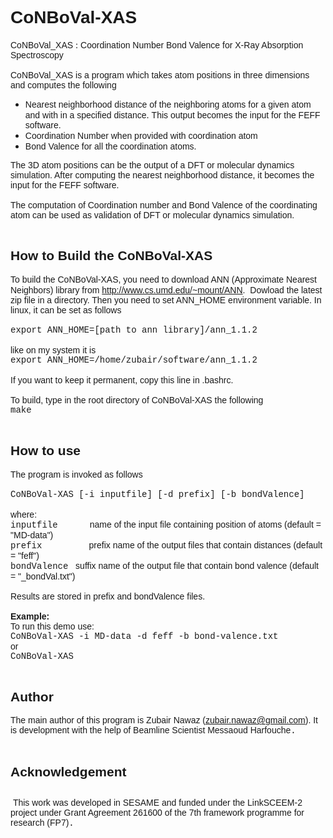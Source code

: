 <!DOCTYPE html PUBLIC "-//W3C//DTD HTML 4.01//EN" "http://www.w3.org/TR/html4/strict.dtd">
<html><head>
  
  <meta content="text/html; charset=ISO-8859-1" http-equiv="content-type">
  <title>CoNBoVal-XAS ReadMe</title>

  
</head><body>
<h1 style="font-family: Arial;">CoNBoVal-XAS</h1>

<span style="font-family: Arial;">CoNBoVal_XAS</span> : <span style="font-family: Arial;">Coordination Number Bond Valence for X-Ray
Absorption Spectroscopy<br>
<br>
CoNBoVal_XAS is a program which takes atom positions in three
dimensions and computes the following<br>
</span>
<ul>

  <li><span style="font-family: Arial;">Nearest neighborhood distance
of the neighboring atoms for a given atom and with in a specified
distance</span>. <span style="font-family: Arial;">This output becomes
the input for the FEFF software.</span></li>
  <li><span style="font-family: Arial;">Coordination Number when
provided with coordination atom</span></li>
  <li><span style="font-family: Arial;">Bond Valence for all the
coordination atoms.</span></li>
</ul>

<span style="font-family: Arial;">The 3D atom positions can be the
output of a DFT or molecular dynamics simulation. After computing the
nearest neighborhood distance, it becomes the input for the FEFF
software.<br>
<br>
The computation of Coordination number and Bond Valence of the
coordinating atom can be used as validation of DFT or molecular
dynamics simulation.<br>
<br>
</span>
<h2><span style="font-family: Arial;">How to Build the CoNBoVal-XAS</span></h2>

<span style="font-family: Arial;">To build the CoNBoVal-XAS, you need
to download ANN (Approximate Nearest Neighbors) library from <a href="http://www.cs.umd.edu/%7Emount/ANN">http://www.cs.umd.edu/~mount/ANN</a>.</span>&nbsp;
<span style="font-family: Arial;">Dowload the latest zip file in a
directory. Then you need to set ANN_HOME environment variable. In
linux, it can be set as follows<br>
<br>
<span style="font-family: Courier New;">export ANN_HOME=[path to ann
library]</span></span><code style="border: medium none ; margin: 0px; padding: 0px; font-family: Courier New; font-size: 12px; background-color: transparent; white-space: pre; display: inline; line-height: inherit;"></code><span style="font-family: Arial;"><span style="font-family: Courier New;">/ann_1.1.2</span><br style="font-family: Courier New;">
<br>
like on my system it is<br>
<span style="font-family: Courier New;">export
ANN_HOME=/home/zubair/software/ann_1.1.2</span><br>
<br>
If you want to keep it permanent, copy this line in .bashrc.<br>
<br>
To build, type in the root directory of CoNBoVal-XAS the following<br>
<span style="font-family: Courier New;">make</span><br>
<br>
</span>
<h2><span style="font-family: Arial;">How to use</span></h2>

<span style="font-family: Arial;">The program is invoked as follows<br>
<br><span style="font-family: Courier New;">
CoNBoVal-XAS [-i inputfile] [-d prefix] [-b bondValence]</span><br>
<br>
where:<br><span style="font-family: Courier New;">
inputfile&nbsp;</span>&nbsp;&nbsp; &nbsp;&nbsp;&nbsp; &nbsp;&nbsp;&nbsp; name
of the input file containing position of atoms (default = "MD-data")<br><span style="font-family: Courier New;">
prefix&nbsp;&nbsp;</span>&nbsp;&nbsp; &nbsp;&nbsp;&nbsp; &nbsp;&nbsp;
&nbsp;&nbsp; &nbsp; prefix name of the output files that contain
distances (default = "feff")<br><span style="font-family: Courier New;">
bondValence</span>&nbsp;&nbsp; suffix name of the output file that contain
bond valence (default = "_bondVal.txt")<br>
&nbsp;&nbsp;&nbsp; &nbsp;&nbsp;&nbsp; &nbsp;&nbsp;&nbsp;
&nbsp;&nbsp;&nbsp; &nbsp;&nbsp;&nbsp; <br>
Results are stored in prefix and bondValence files.<br>
<br><span style="font-weight: bold;">
Example:&nbsp;</span> &nbsp;&nbsp;&nbsp; &nbsp;&nbsp;&nbsp; &nbsp;&nbsp;&nbsp;
&nbsp;&nbsp; <br>
To run this demo use:<br>
<span style="font-family: Courier New;">CoNBoVal-XAS -i MD-data -d feff -b bond-valence.txt</span><br>
or<br><span style="font-family: Courier New;">
CoNBoVal-XAS<br>
<br>
</span></span>
<h2><span style="font-family: Arial;"><span style="font-family: Courier New;"><span style="font-family: Arial;">Author</span></span></span></h2>
<span style="font-family: Arial;"><span style="font-family: Courier New;"><span style="font-family: Arial;">The main author of this program is Zubair Nawaz (<a href="mailto:zubair.nawaz@gmail.com">zubair.nawaz@gmail.com</a>). It is development with the help of Beamline Scientist Messaoud Harfouche</span>.<br>
<br>
</span></span>
<h2><span style="font-family: Arial;"><span style="font-family: Courier New;"><span style="font-family: Arial;">Acknowledgement</span></span></span></h2>
<h2><span style="font-family: Arial;"><span style="font-family: Courier New;"></span></span></h2>
<span style="font-family: Arial;"><span style="font-family: Courier New;"><span style="font-family: Arial;">&nbsp;</span><span style="font-family: Arial;">This
work was developed in SESAME and funded under the LinkSCEEM-2 project
under Grant Agreement 261600 of the 7th framework programme for
research (FP7)</span>.<br>
</span>
</span>
<h2><span style="font-family: Arial;"></span></h2>

<span style="font-family: Arial;"><br>
</span><br>

<h2><span style="font-family: Arial;"></span></h2>

<br>

<br>
</body></html>
